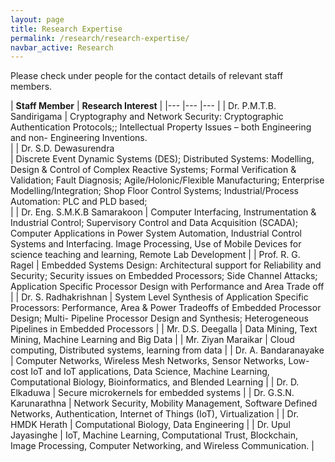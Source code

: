 ```yaml
---
layout: page
title: Research Expertise
permalink: /research/research-expertise/
navbar_active: Research
---
```


Please check under people for the contact details of relevant staff members.



| **Staff Member** 	| **Research Interest** 	|
|---	|---	|---	|
| Dr. P.M.T.B. Sandirigama 	| Cryptography and Network Security: Cryptographic Authentication Protocols;; Intellectual Property Issues – both Engineering and non- Engineering Inventions.<br> 	|
| Dr. S.D. Dewasurendra<br> 	| Discrete Event Dynamic Systems (DES); Distributed Systems: Modelling, Design & Control of Complex Reactive Systems; Formal Verification & Validation; Fault Diagnosis; Agile/Holonic/Flexible Manufacturing; Enterprise Modelling/Integration; Shop Floor Control Systems; Industrial/Process Automation: PLC and PLD based;<br> 	|
| Dr. Eng. S.M.K.B Samarakoon 	| Computer Interfacing, Instrumentation & Industrial Control; Supervisory Control and Data Acquisition (SCADA); Computer Applications in Power System Automation, Industrial Control Systems and Interfacing. Image Processing, Use of Mobile Devices for science teaching and learning, Remote Lab Development 	|
| Prof. R. G. Ragel 	| Embedded Systems Design: Architectural support for Reliability and Security; Security issues on Embedded Processors; Side Channel Attacks; Application Specific Processor Design with Performance and Area Trade off 	|
| Dr. S. Radhakrishnan 	| System Level Synthesis of Application Specific Processors: Performance, Area & Power Tradeoffs of Embedded Processor Design; Multi- Pipeline Processor Design and Synthesis; Heterogeneous Pipelines in Embedded Processors 	|
| Mr. D.S. Deegalla 	| Data Mining, Text Mining, Machine Learning and Big Data 	|
| Mr. Ziyan Maraikar 	| Cloud computing, Distributed systems, learning from data 	|
| Dr. A. Bandaranayake 	| Computer Networks, Wireless Mesh Networks, Sensor Networks, Low-cost IoT and IoT applications, Data Science, Machine Learning, Computational Biology, Bioinformatics, and Blended Learning 	|
| Dr. D. Elkaduwa 	| Secure microkernels for embedded systems 	|
| Dr. G.S.N. Karunarathna 	| Network Security, Mobility Management, Software Defined Networks, Authentication, Internet of Things (IoT), Virtualization 	|
| Dr. HMDK Herath 	| Computational Biology, Data Engineering 	|
| Dr. Upul Jayasinghe 	| IoT, Machine Learning, Computational Trust, Blockchain, Image Processing, Computer Networking, and Wireless Communication. 	|


<style>
table, th, td {
    border: 1px solid black;
}
td{
    padding: 6px;
}
</style>
